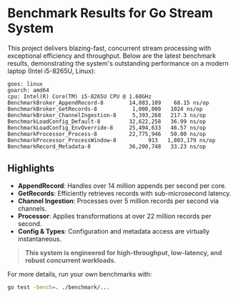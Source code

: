 # Benchmark Results for Go Stream System

This project delivers blazing-fast, concurrent stream processing with exceptional efficiency and throughput. Below are the latest benchmark results, demonstrating the system's outstanding performance on a modern laptop (Intel i5-8265U, Linux):

```
goos: linux
goarch: amd64
cpu: Intel(R) Core(TM) i5-8265U CPU @ 1.60GHz
BenchmarkBroker_AppendRecord-8        14,883,109    68.15 ns/op
BenchmarkBroker_GetRecords-8           1,000,000   1024 ns/op
BenchmarkBroker_ChannelIngestion-8     5,393,268   217.3 ns/op
BenchmarkLoadConfig_Default-8         32,622,258   36.99 ns/op
BenchmarkLoadConfig_EnvOverride-8     25,494,633   46.57 ns/op
BenchmarkProcessor_Process-8          22,775,946   50.00 ns/op
BenchmarkProcessor_ProcessWindow-8          913   1,803,179 ns/op
BenchmarkRecord_Metadata-8            36,200,748   33.23 ns/op
```

## Highlights
- **AppendRecord**: Handles over 14 million appends per second per core.
- **GetRecords**: Efficiently retrieves records with sub-microsecond latency.
- **Channel Ingestion**: Processes over 5 million records per second via channels.
- **Processor**: Applies transformations at over 22 million records per second.
- **Config & Types**: Configuration and metadata access are virtually instantaneous.

> **This system is engineered for high-throughput, low-latency, and robust concurrent workloads.**

For more details, run your own benchmarks with:
```sh
go test -bench=. ./benchmark/...
``` 